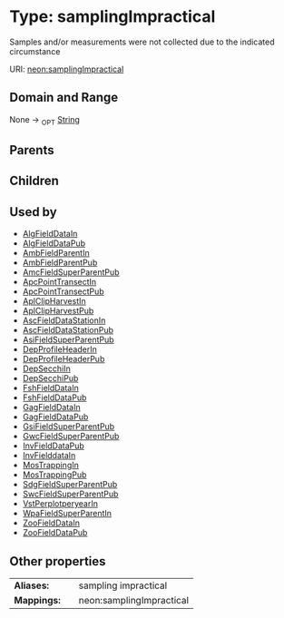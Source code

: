 
# Type: samplingImpractical


Samples and/or measurements were not collected due to the indicated circumstance

URI: [neon:samplingImpractical](https://data.neonscience.org/samplingImpractical)


## Domain and Range

None ->  <sub>OPT</sub> [String](types/String.md)

## Parents


## Children


## Used by

 * [AlgFieldDataIn](AlgFieldDataIn.md)
 * [AlgFieldDataPub](AlgFieldDataPub.md)
 * [AmbFieldParentIn](AmbFieldParentIn.md)
 * [AmbFieldParentPub](AmbFieldParentPub.md)
 * [AmcFieldSuperParentPub](AmcFieldSuperParentPub.md)
 * [ApcPointTransectIn](ApcPointTransectIn.md)
 * [ApcPointTransectPub](ApcPointTransectPub.md)
 * [AplClipHarvestIn](AplClipHarvestIn.md)
 * [AplClipHarvestPub](AplClipHarvestPub.md)
 * [AscFieldDataStationIn](AscFieldDataStationIn.md)
 * [AscFieldDataStationPub](AscFieldDataStationPub.md)
 * [AsiFieldSuperParentPub](AsiFieldSuperParentPub.md)
 * [DepProfileHeaderIn](DepProfileHeaderIn.md)
 * [DepProfileHeaderPub](DepProfileHeaderPub.md)
 * [DepSecchiIn](DepSecchiIn.md)
 * [DepSecchiPub](DepSecchiPub.md)
 * [FshFieldDataIn](FshFieldDataIn.md)
 * [FshFieldDataPub](FshFieldDataPub.md)
 * [GagFieldDataIn](GagFieldDataIn.md)
 * [GagFieldDataPub](GagFieldDataPub.md)
 * [GsiFieldSuperParentPub](GsiFieldSuperParentPub.md)
 * [GwcFieldSuperParentPub](GwcFieldSuperParentPub.md)
 * [InvFieldDataPub](InvFieldDataPub.md)
 * [InvFielddataIn](InvFielddataIn.md)
 * [MosTrappingIn](MosTrappingIn.md)
 * [MosTrappingPub](MosTrappingPub.md)
 * [SdgFieldSuperParentPub](SdgFieldSuperParentPub.md)
 * [SwcFieldSuperParentPub](SwcFieldSuperParentPub.md)
 * [VstPerplotperyearIn](VstPerplotperyearIn.md)
 * [WpaFieldSuperParentIn](WpaFieldSuperParentIn.md)
 * [ZooFieldDataIn](ZooFieldDataIn.md)
 * [ZooFieldDataPub](ZooFieldDataPub.md)

## Other properties

|  |  |  |
| --- | --- | --- |
| **Aliases:** | | sampling impractical |
| **Mappings:** | | neon:samplingImpractical |

